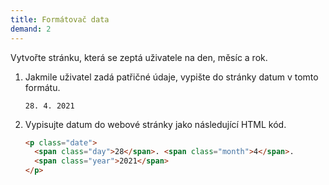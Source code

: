 ```yaml
---
title: Formátovač data
demand: 2
---
```


Vytvořte stránku, která se zeptá uživatele na den, měsíc a rok.

1. Jakmile uživatel zadá patřičné údaje, vypište do stránky datum v tomto formátu.
   ```text
   28. 4. 2021
   ```
1. Vypisujte datum do webové stránky jako následující HTML kód.
   ```html
   <p class="date">
     <span class="day">28</span>. <span class="month">4</span>.
     <span class="year">2021</span>
   </p>
   ```

<!--
---solution

```js
const den = prompt('Zadej den:');
const mesic = prompt('Zadej měsíc:');
const rok = prompt('Zadej rok:');

document.body.innerHTML =
  '<p class="date"><span class="day">' +
  den +
  '</span>. <span class="month">' +
  mesic +
  '</span>. <span class="year">' +
  rok +
  '</span></p>';
```
-->